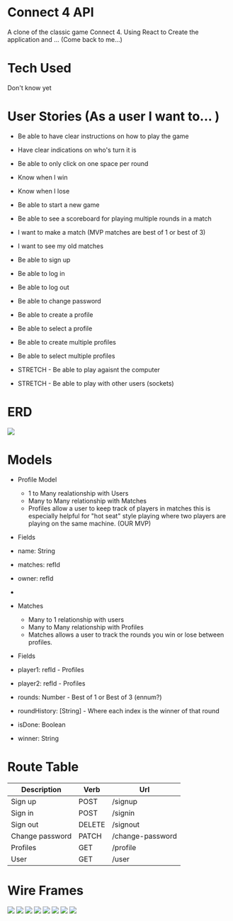 # Connect 4 API

A clone of the classic game Connect 4. Using React to Create the application and ... (Come back to me...)

# Tech Used 

Don't know yet

# User Stories (As a user I want to... )

- Be able to have clear instructions on how to play the game
    
- Have clear indications on who's turn it is

- Be able to only click on one space per round

- Know when I win

- Know when I lose

- Be able to start a new game

- Be able to see a scoreboard for playing multiple rounds in a match

- I want to make a match (MVP matches are best of 1 or best of 3)

- I want to see my old matches

- Be able to sign up 

- Be able to log in

- Be able to log out 

- Be able to change password

- Be able to create a profile

- Be able to select a profile

- Be able to create multiple profiles

- Be able to select multiple profiles 

- STRETCH - Be able to play agaisnt the computer

- STRETCH - Be able to play with other users (sockets)

# ERD 

<img src="./photos/connect4-ERD.png">

# Models

- Profile Model
    - 1 to Many realationship with Users
    - Many to Many relationship with Matches
    - Profiles allow a user to keep track of players in matches this is especially helpful for "hot seat" style playing where two players are playing on the same machine. (OUR MVP)

- Fields 
- name: String
- matches: refId
- owner: refId
- 

- Matches 
    - Many to 1 relationship with users
    - Many to Many relationship with Profiles
    - Matches allows a user to track the rounds you win or lose between profiles.
- Fields 
- player1: refId - Profiles
- player2: refId - Profiles
- rounds: Number - Best of 1 or Best of 3 (ennum?)
- roundHistory: [String] - Where each index is the winner of that round
- isDone: Boolean 
- winner: String

# Route Table 

| Description | Verb | Url |
| ----- | ------ | ------ | 
| Sign up | POST | /signup |
| Sign in | POST | /signin |
| Sign out | DELETE | /signout |
| Change password | PATCH | /change-password |
| Profiles | GET | /profile |
| User | GET | /user |

# Wire Frames

<img src="./photos/Base-Page.png">

<img src="./photos/Login-page.png">

<img src="./photos/Signup-page.png">

<img src="./photos/Profile-creation.png">

<img src="./photos/Profile-view.png">

<img src="./photos/Profiles-index.png">

<img src="./photos/New-match-creation.png">

<img src="./photos/Game-play.png">
